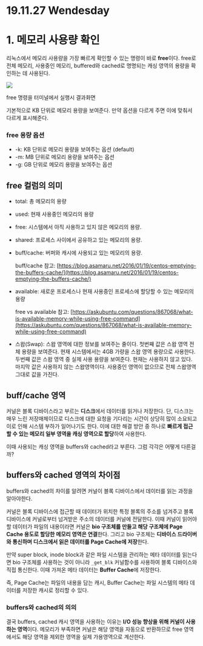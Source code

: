# 19.11.27 Wendesday

# 1. 메모리 사용량 확인

리눅스에서 메모리 사용량을 가장 빠르게 확인할 수 있는 명령이 바로 **free**이다. free로 전체 메모리, 사용중인 메모리, buffered와 cached로 명명되는 캐싱 영역의 용량을 확인하는 데 사용된다.

![](https://user-images.githubusercontent.com/30178507/69725813-6825db00-1162-11ea-8550-d2b7c90e6ba9.png)

free 명령을 터미널에서 실행시 결과화면

기본적으로 KB 단위로 메모리 용량을 보여준다. 만약 옵션을 다르게 주면 이에 맞춰서 다르게 표시해준다.

### free 용량 옵션

- -k: KB 단위로 메모리 용량을 보여주는 옵션 (default)
- -m: MB 단위로 메모리 용량을 보여주는 옵션
- -g: GB 단위로 메모리 용량을 보여주는 옵션

## free 컬럼의 의미

- total: 총 메모리의 용량
- used: 현재 사용중인 메모리의 용량
- free: 시스템에서 아직 사용하고 있지 않은 메모리의 용량.
- shared: 프로세스 사이에서 공유하고 있는 메모리의 용량.
- buff/cache: 버퍼와 캐시에 사용되고 있는 메모리의 용량.

    buff/cache 참고: [https://blog.asamaru.net/2016/01/19/centos-emptying-the-buffers-cache/](https://blog.asamaru.net/2016/01/19/centos-emptying-the-buffers-cache/)

- available: 새로운 프로세스나 현재 사용중인 프로세스에 할당할 수 있는 메모리의 용량

    free vs available 참고: [https://askubuntu.com/questions/867068/what-is-available-memory-while-using-free-command](https://askubuntu.com/questions/867068/what-is-available-memory-while-using-free-command)

- 스왑(Swap): 스왑 영역에 대한 정보를 보여주는 줄이다.
첫번째 값은 스왑 영역 전체 용량을 보여준다. 현재 시스템에서는 4GB 가량을 스왑 영역 용량으로 사용한다.
두번째 값은 스왑 영역 중 실제 사용 용량을 보여준다. 현재는 사용하지 않고 있다.
마지막 값은 사용하지 않는 스왑영역이다. 사용중인 영역이 없으므로 전체 스왑영역 그대로 값을 가진다.

## buff/cache 영역

커널은 블록 디바이스라고 부르는 **디스크**에서 데이터를 읽거나 저장한다. 단, 디스크는 매우 느린 저장매체이므로 디스크에 대한 요청을 기다리는 시간이 상당히 많이 소요되고 이로 인해 시스템 부하가 일어나기도 한다. 이에 대한 해결 방안 중 하나로 **빠르게 접근할 수 있는 메모리 일부 영역을 캐싱 영역으로 할당**하여 사용한다.

이때 사용되는 캐싱 영역을 buffers와 cached라고 부른다. 그럼 각각은 어떻게 다른걸까?

## buffers와 cached 영역의 차이점

buffers와 cached의 차이를 알려면 커널이 블록 디바이스에서 데이터를 읽는 과정을 알아야한다.

커널은 블록 디바이스에 접근할 때 데이터가 위치한 특정 블록의 주소를 넘겨주고 블록 디바이스에 커널로부터 넘겨받은 주소의 데이터를 커널에 전달한다. 이때 커널이 읽어야 할 데이터가 파일의 내용이라면 커널은 **bio 구조체를 만들고 해당 구조체에 Page Cache 용도로 할당한 메모리 영역은 연결**한다. 그리고 bio 구조체는 **디바이스 드라이버와 통신하며 디스크에서 읽은 데이터를 Page Cache에 저장**한다.

만약 super block, inode block과 같은 파일 시스템을 관리하는 메타 데이터를 읽는다면 bio 구조체를 사용하는 것이 아니라 `_get_blk` 커널함수를 사용하여 블록 디바이스와 직접 통신한다. 이때 가져온 메타 데이터는 **Buffer Cache**에 저장한다.

즉, Page Cache는 파일의 내용을 담는 캐시, Buffer Cache는 파일 시스템의 메타 데이터를 저장한 캐시로 정리할 수 있다.

### buffers와 cached의 의의

결국 buffers, cached 캐시 영역을 사용하는 이유는 **I/O 성능 향상을 위해 커널이 사용하는 영역**이다. 메모리가 부족하면 커널은 해당 영역을 자동으로 반환하므로 free 영역에서도 해당 영역을 제외한 영역을 실제 가용영역으로 계산한다.
